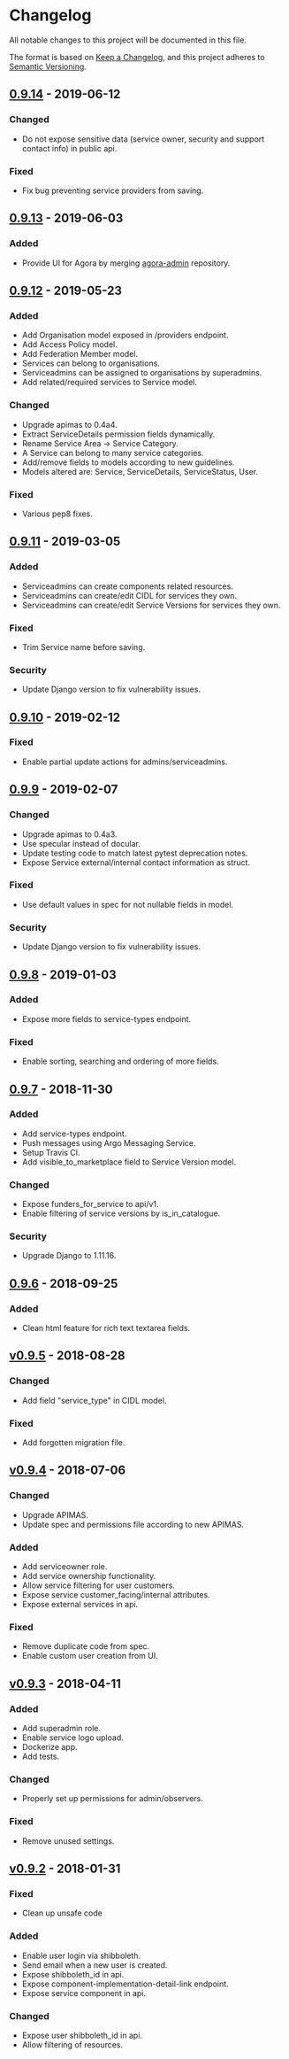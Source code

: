 # Changelog
All notable changes to this project will be documented in this file.

The format is based on [Keep a Changelog](https://keepachangelog.com/en/1.0.0/),
and this project adheres to [Semantic Versioning](https://semver.org/spec/v2.0.0.html).

## [0.9.14](https://github.com/grnet/agora-sp/compare/v0.9.13...v0.9.14) - 2019-06-12

### Changed
- Do not expose sensitive data (service owner, security  and support contact info) in public api.

### Fixed
- Fix bug preventing service providers from saving.

## [0.9.13](https://github.com/grnet/agora-sp/compare/v0.9.12...v0.9.13) - 2019-06-03

### Added
- Provide UI for Agora by merging [agora-admin](https://github.com/grnet/agora-sp-admin) repository. 

## [0.9.12](https://github.com/grnet/agora-sp/compare/v0.9.11...v0.9.12) - 2019-05-23

### Added
- Add Organisation model exposed in /providers endpoint.
- Add Access Policy model.
- Add Federation Member model.
- Services can belong to organisations.
- Serviceadmins can be assigned to organisations by superadmins.
- Add related/required services to Service model.

### Changed
- Upgrade apimas to 0.4a4.
- Extract ServiceDetails permission fields dynamically.
- Rename Service Area -> Service Category.
- A Service can belong to many service categories.
- Add/remove fields to models according to new guidelines.
- Models altered are:  Service, ServiceDetails, ServiceStatus, User.

### Fixed
- Various pep8 fixes.

## [0.9.11](https://github.com/grnet/agora-sp/compare/v0.9.10...v0.9.11) - 2019-03-05

### Added
- Serviceadmins can create components related resources.
- Serviceadmins can create/edit CIDL for services they own.
- Serviceadmins can create/edit Service Versions for services they own.

### Fixed
- Trim Service name before saving.

### Security
- Update Django version to fix vulnerability issues.

## [0.9.10](https://github.com/grnet/agora-sp/compare/v0.9.9...v0.9.10) - 2019-02-12

### Fixed
- Enable partial update actions for admins/serviceadmins.

## [0.9.9](https://github.com/grnet/agora-sp/compare/v0.9.8...v0.9.9) - 2019-02-07

### Changed
- Upgrade apimas to 0.4a3.
- Use specular instead of docular.
- Update testing code to match latest pytest deprecation notes.
- Expose Service external/internal contact information as struct.

### Fixed
- Use default values in spec for not nullable fields in model.

### Security
- Update Django version to fix vulnerability issues.

## [0.9.8](https://github.com/grnet/agora-sp/compare/v0.9.7...v0.9.8) - 2019-01-03

### Added
- Expose more fields to service-types endpoint.

### Fixed
- Enable sorting, searching and ordering of more fields.

## [0.9.7](https://github.com/grnet/agora-sp/compare/v0.9.6...v0.9.7) - 2018-11-30

### Added
- Add service-types endpoint.
- Push messages using Argo Messaging Service.
- Setup Travis CI.
- Add visible_to_marketplace field to Service Version model.

### Changed
- Expose funders_for_service to api/v1.
- Enable filtering of service versions by is_in_catalogue.

### Security
- Upgrade Django to 1.11.16.

## [0.9.6](https://github.com/grnet/agora-sp/compare/v0.9.5...v0.9.6) - 2018-09-25

### Added
- Clean html feature for rich text textarea fields.


## [v0.9.5](https://github.com/grnet/agora-sp/compare/v0.9.4...v0.9.5) - 2018-08-28

### Changed
- Add field "service_type" in CIDL model.

### Fixed
- Add forgotten migration file.

## [v0.9.4](https://github.com/grnet/agora-sp/compare/v0.9.3...v0.9.4) - 2018-07-06

### Changed
- Upgrade APIMAS.
- Update spec and permissions file according to new APIMAS.

### Added
- Add serviceowner role.
- Add service ownership functionality.
- Allow service filtering for user customers.
- Expose service customer_facing/internal attributes. 
- Expose external services in api.

### Fixed
- Remove duplicate code from spec.
- Enable custom user creation from UI.


## [v0.9.3](https://github.com/grnet/agora-sp/compare/v0.9.2...v0.9.3) - 2018-04-11

### Added
- Add superadmin role.
- Enable service logo upload.
- Dockerize app.
- Add tests.

### Changed
- Properly set up permissions for admin/observers.


### Fixed
- Remove unused settings.

## [v0.9.2](https://github.com/grnet/agora-sp/releases/tag/v0.9.2) - 2018-01-31

### Fixed
- Clean up unsafe code

### Added
- Enable user login via shibboleth.
- Send email when a new user is created.
- Expose shibboleth_id in api.
- Expose component-implementation-detail-link endpoint.
- Expose service component in api.

### Changed
- Expose user shibboleth_id in api.
- Allow filtering of resources.
